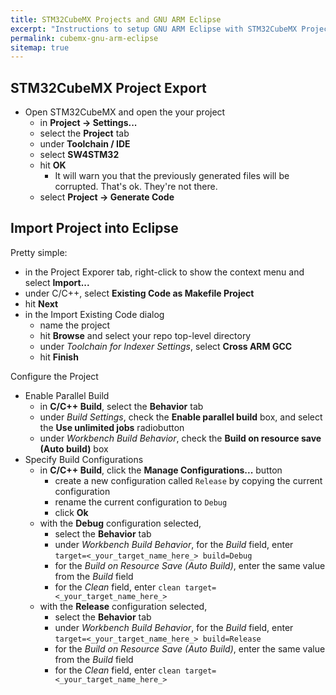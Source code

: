 ```yaml
---
title: STM32CubeMX Projects and GNU ARM Eclipse
excerpt: "Instructions to setup GNU ARM Eclipse with STM32CubeMX Projects on Mac OS X (macOS) or Linux"
permalink: cubemx-gnu-arm-eclipse
sitemap: true
---
```


## STM32CubeMX Project Export 

* Open STM32CubeMX and open the your project
	* in **Project -> Settings...**
	* select the **Project** tab
	* under **Toolchain / IDE**
	* select **SW4STM32**
	* hit **OK**
		* It will warn you that the previously generated files will be corrupted. That's ok. They're not there.
	* select **Project -> Generate Code**

## Import Project into Eclipse

Pretty simple:

* in the Project Exporer tab, right-click to show the context menu and select **Import...**
* under C/C++, select **Existing Code as Makefile Project**
* hit **Next**
* in the Import Existing Code dialog
	* name the project
	* hit **Browse** and select your repo top-level directory
	* under _Toolchain for Indexer Settings_, select **Cross ARM GCC**  
	* hit **Finish**

Configure the Project

* Enable Parallel Build
	* in **C/C++ Build**, select the **Behavior** tab
	* under _Build Settings_, check the **Enable parallel build** box, and select the **Use unlimited jobs** radiobutton
	* under _Workbench Build Behavior_, check the **Build on resource save (Auto build)** box
* Specify Build Configurations
	* in **C/C++ Build**, click the **Manage Configurations...** button
		* create a new configuration called `Release` by copying the current configuration
		* rename the current configuration to `Debug`
		* click **Ok**
	* with the **Debug** configuration selected,
		* select the **Behavior** tab
		* under _Workbench Build Behavior_, for the _Build_ field, enter `target=<_your_target_name_here_> build=Debug`
		* for the _Build on Resource Save (Auto Build)_, enter the same value from the _Build_ field
		* for the _Clean_ field, enter `clean target=<_your_target_name_here_>`
	* with the **Release** configuration selected,
		* select the **Behavior** tab
		* under _Workbench Build Behavior_, for the _Build_ field, enter `target=<_your_target_name_here_> build=Release`
		* for the _Build on Resource Save (Auto Build)_, enter the same value from the _Build_ field
		* for the _Clean_ field, enter `clean target=<_your_target_name_here_>`





